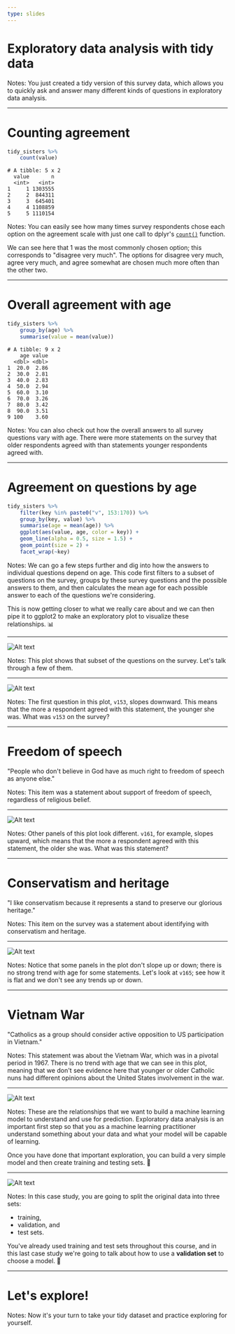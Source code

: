 ```yaml
---
type: slides
---
```


# Exploratory data analysis with tidy data

Notes: You just created a tidy version of this survey data, which allows you to quickly ask and answer many different kinds of questions in exploratory data analysis.

---

# Counting agreement

```r
tidy_sisters %>%
    count(value)
```

```out
# A tibble: 5 x 2
  value       n
  <int>   <int>
1     1 1303555
2     2  844311
3     3  645401
4     4 1108859
5     5 1110154
```

Notes: You can easily see how many times survey respondents chose each option on the agreement scale with just one call to dplyr's [`count()`](https://dplyr.tidyverse.org/reference/tally.html) function.

We can see here that 1 was the most commonly chosen option; this corresponds to "disagree very much". The options for disagree very much, agree very much, and agree somewhat are chosen much more often than the other two.

---

# Overall agreement with age

```r
tidy_sisters %>%
    group_by(age) %>%
    summarise(value = mean(value))
```

```out
# A tibble: 9 x 2
    age value
  <dbl> <dbl>
1  20.0  2.86
2  30.0  2.81
3  40.0  2.83
4  50.0  2.94
5  60.0  3.10
6  70.0  3.26
7  80.0  3.42
8  90.0  3.51
9 100    3.60
```

Notes: You can also check out how the overall answers to all survey questions vary with age. There were more statements on the survey that older respondents agreed with than statements younger respondents agreed with.

---

# Agreement on questions by age

```r
tidy_sisters %>%
    filter(key %in% paste0("v", 153:170)) %>%
    group_by(key, value) %>%
    summarise(age = mean(age)) %>%
    ggplot(aes(value, age, color = key)) +
    geom_line(alpha = 0.5, size = 1.5) +
    geom_point(size = 2) +
    facet_wrap(~key)
```

Notes: We can go a few steps further and dig into how the answers to individual questions depend on age. This code first filters to a subset of questions on the survey, groups by these survey questions and the possible answers to them, and then calculates the mean age for each possible answer to each of the questions we're considering. 

This is now getting closer to what we really care about and we can then pipe it to ggplot2 to make an exploratory plot to visualize these relationships. 📊

---

![Alt text](https://github.com/juliasilge/caret-ML-course/blob/master/img/plots-for-ml-case-studies.001.png?raw=true)

Notes: This plot shows that subset of the questions on the survey. Let's talk through a few of them. 

---

![Alt text](https://github.com/juliasilge/caret-ML-course/blob/master/img/plots-for-ml-case-studies.002.png?raw=true)

Notes: The first question in this plot, `v153`, slopes downward. This means that the more a respondent agreed with this statement, the younger she was. What was `v153` on the survey?

---

# Freedom of speech

"People who don't believe in God have as much right to freedom of speech as anyone else."

Notes: This item was a statement about support of freedom of speech, regardless of religious belief.

---

![Alt text](https://github.com/juliasilge/caret-ML-course/blob/master/img/plots-for-ml-case-studies.003.png?raw=true)

Notes: Other panels of this plot look different. `v161`, for example, slopes upward, which means that the more a respondent agreed with this statement, the older she was. What was this statement?

---

# Conservatism and heritage

"I like conservatism because it represents a stand to preserve our glorious heritage."

Notes: This item on the survey was a statement about identifying with conservatism and heritage.

---

![Alt text](https://github.com/juliasilge/caret-ML-course/blob/master/img/plots-for-ml-case-studies.004.png?raw=true)

Notes: Notice that some panels in the plot don't slope up or down; there is no strong trend with age for some statements. Let's look at `v165`; see how it is flat and we don't see any trends up or down.

---

# Vietnam War

"Catholics as a group should consider active opposition to US participation in Vietnam."

Notes: This statement was about the Vietnam War, which was in a pivotal period in 1967. There is no trend with age that we can see in this plot, meaning that we don't see evidence here that younger or older Catholic nuns had different opinions about the United States involvement in the war.

---

![Alt text](https://github.com/juliasilge/caret-ML-course/blob/master/img/plots-for-ml-case-studies.001.png?raw=true)

Notes: These are the relationships that we want to build a machine learning model to understand and use for prediction. Exploratory data analysis is an important first step so that you as a machine learning practitioner understand something about your data and what your model will be capable of learning. 

Once you have done that important exploration, you can build a very simple model and then create training and testing sets. 💫

---

![Alt text](https://github.com/juliasilge/caret-ML-course/blob/master/img/validation.png?raw=true)

Notes: In this case study, you are going to split the original data into three sets:

- training, 
- validation, and 
- test sets. 

You've already used training and test sets throughout this course, and in this last case study we're going to talk about how to use a **validation set** to choose a model. 🧐

---

# Let's explore!

Notes: Now it's your turn to take your tidy dataset and practice exploring for yourself.








